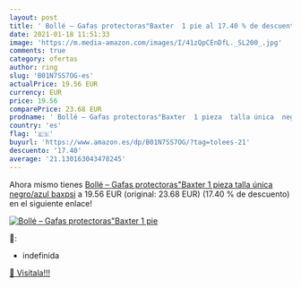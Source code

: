 ```yaml
---
layout: post
title: ' Bollé – Gafas protectoras"Baxter  1 pie al 17.40 % de descuento'
date: 2021-01-18 11:51:33
image: 'https://m.media-amazon.com/images/I/41zQpCEnDfL._SL200_.jpg'
comments: true
category: ofertas
author: ring
slug: 'B01N7SS7OG-es'
actualPrice: 19.56 EUR
currency: EUR
price: 19.56
comparePrice: 23.68 EUR
prodname: ' Bollé – Gafas protectoras"Baxter  1 pieza  talla única  negro/azul  baxpsi'
country: 'es'
flag: '🇪🇸'
buyurl: 'https://www.amazon.es/dp/B01N7SS7OG/?tag=tolees-21'
descuento: '17.40'
average: '21.130163043478245'
---
```


Ahora mismo tienes [ Bollé – Gafas protectoras"Baxter  1 pieza  talla única  negro/azul  baxpsi](https://www.amazon.es/dp/B01N7SS7OG/?tag=tolees-21) a 19.56 EUR (original: 23.68 EUR) (17.40 %  de descuento) en el siguiente enlace!

[![ Bollé – Gafas protectoras"Baxter  1 pie](https://m.media-amazon.com/images/I/41zQpCEnDfL._SL200_.jpg)](https://www.amazon.es/dp/B01N7SS7OG/?tag=tolees-21)

🔎:

- indefinida

[🛒 Visítala!!!](https://www.amazon.es/dp/B01N7SS7OG/?tag=tolees-21)
